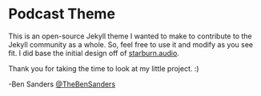 # Podcast Theme

This is an open-source Jekyll theme I wanted to make to contribute to the Jekyll
community as a whole. So, feel free to use it and modify as you see fit. I did
base the initial design off of [starburn.audio](https://starburns.audio/).

Thank you for taking the time to look at my little project. :)

-Ben Sanders [@TheBenSanders](https://twitter.com/thebensanders)

